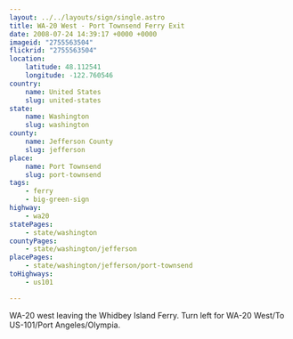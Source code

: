 ```yaml
---
layout: ../../layouts/sign/single.astro
title: WA-20 West - Port Townsend Ferry Exit
date: 2008-07-24 14:39:17 +0000 +0000
imageid: "2755563504"
flickrid: "2755563504"
location:
    latitude: 48.112541
    longitude: -122.760546
country:
    name: United States
    slug: united-states
state:
    name: Washington
    slug: washington
county:
    name: Jefferson County
    slug: jefferson
place:
    name: Port Townsend
    slug: port-townsend
tags:
    - ferry
    - big-green-sign
highway:
    - wa20
statePages:
    - state/washington
countyPages:
    - state/washington/jefferson
placePages:
    - state/washington/jefferson/port-townsend
toHighways:
    - us101

---
```

WA-20 west leaving the Whidbey Island Ferry.  Turn left for WA-20 West/To US-101/Port Angeles/Olympia.